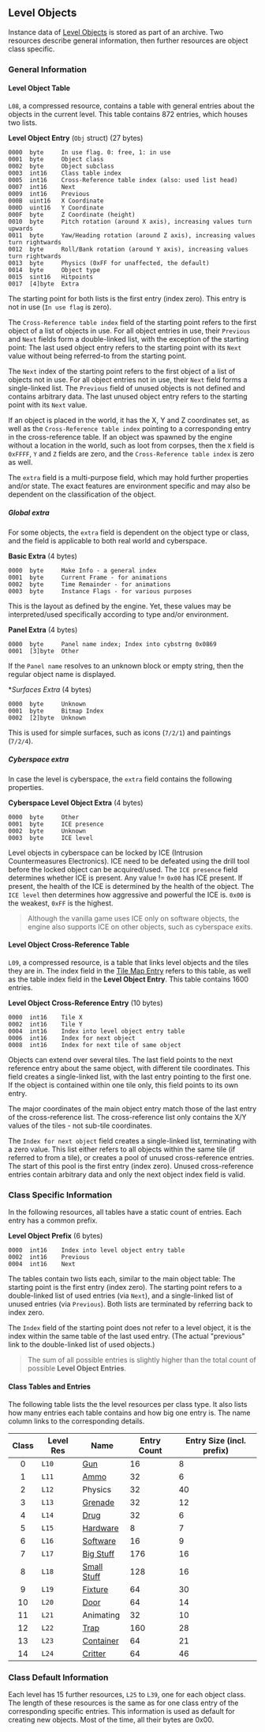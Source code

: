 ## Level Objects

Instance data of [Level Objects](../levelObjects/index.md) is stored as part of an archive. Two resources describe general information, then further resources are object class specific.

### General Information

#### Level Object Table

```L08```, a compressed resource, contains a table with general entries about the objects in the current level.
This table contains 872 entries, which houses two lists.

**Level Object Entry** (`Obj` struct) (27 bytes)

    0000  byte     In use flag. 0: free, 1: in use
    0001  byte     Object class
    0002  byte     Object subclass
    0003  int16    Class table index
    0005  int16    Cross-Reference table index (also: used list head)
    0007  int16    Next
    0009  int16    Previous
    000B  uint16   X Coordinate
    000D  uint16   Y Coordinate
    000F  byte     Z Coordinate (height)
    0010  byte     Pitch rotation (around X axis), increasing values turn upwards
    0011  byte     Yaw/Heading rotation (around Z axis), increasing values turn rightwards
    0012  byte     Roll/Bank rotation (around Y axis), increasing values turn rightwards
    0013  byte     Physics (0xFF for unaffected, the default)
    0014  byte     Object type
    0015  sint16   Hitpoints
    0017  [4]byte  Extra

The starting point for both lists is the first entry (index zero). This entry is not in use (```In use flag``` is zero).

The `Cross-Reference table index` field of the starting point refers to the first object of a list of objects in use. For all object entries in use,
their ```Previous``` and ```Next``` fields form a double-linked list, with the exception of the starting point:
The last used object entry refers to the starting point with its ```Next``` value without being referred-to from the starting point.

The `Next` index of the starting point refers to the first object of a list of objects not in use.
For all object entries not in use, their `Next` field forms a single-linked list.
The `Previous` field of unused objects is not defined and contains arbitrary data.
The last unused object entry refers to the starting point with its ```Next``` value.

If an object is placed in the world, it has the X, Y and Z coordinates set, as well as the ```Cross-Reference table index``` pointing to a corresponding entry in the cross-reference table.
If an object was spawned by the engine without a location in the world, such as loot from corpses,
then the ```X``` field is ```0xFFFF```, ```Y``` and ```Z``` fields are zero, and the ```Cross-Reference table index``` is zero as well.

The ```extra``` field is a multi-purpose field, which may hold further properties and/or state. The exact features are environment specific and may also be dependent on the classification of the object.

##### Global extra

For some objects, the ```extra``` field is dependent on the object type or class, and the field is applicable to both real world and cyberspace.

**Basic Extra** (4 bytes)

    0000  byte     Make Info - a general index
    0001  byte     Current Frame - for animations
    0002  byte     Time Remainder - for animations
    0003  byte     Instance Flags - for various purposes

This is the layout as defined by the engine. Yet, these values may be interpreted/used specifically according to type and/or environment.


**Panel Extra** (4 bytes)

    0000  byte     Panel name index; Index into cybstrng 0x0869
    0001  [3]byte  Other

If the ```Panel name``` resolves to an unknown block or empty string, then the regular object name is displayed.

**Surfaces Extra* (4 bytes)

    0000  byte     Unknown
    0001  byte     Bitmap Index
    0002  [2]byte  Unknown

This is used for simple surfaces, such as icons (`7/2/1`) and paintings (`7/2/4`).

##### Cyberspace extra

In case the level is cyberspace, the ```extra``` field contains the following properties.

**Cyberspace Level Object Extra** (4 bytes)

    0000  byte     Other
    0001  byte     ICE presence
    0002  byte     Unknown
    0003  byte     ICE level

Level objects in cyberspace can be locked by ICE (Intrusion Countermeasures Electronics). ICE need to be defeated using the drill tool before the locked object can be acquired/used. The ```ICE presence``` field determines whether ICE is present. Any value != ```0x00``` has ICE present.
If present, the health of the ICE is determined by the health of the object.
The ```ICE level``` then determines how aggressive and powerful the ICE is. ```0x00``` is the weakest, ```0xFF``` is the highest.

> Although the vanilla game uses ICE only on software objects, the engine also supports ICE on other objects, such as cyberspace exits.

#### Level Object Cross-Reference Table

```L09```, a compressed resource, is a table that links level objects and the tiles they are in. The index field in the [Tile Map Entry](mapInformation.md) refers to this table, as well as the table index field in the **Level Object Entry**. This table contains 1600 entries.

**Level Object Cross-Reference Entry** (10 bytes)

    0000  int16    Tile X
    0002  int16    Tile Y
    0004  int16    Index into level object entry table
    0006  int16    Index for next object
    0008  int16    Index for next tile of same object

Objects can extend over several tiles. The last field points to the next reference entry about the same object, with different tile coordinates.
This field creates a single-linked list, with the last entry pointing to the first one.
If the object is contained within one tile only, this field points to its own entry.

The major coordinates of the main object entry match those of the last entry of the cross-reference list. The cross-reference list only contains the X/Y values of the tiles - not sub-tile coordinates.

The ```Index for next object``` field creates a single-linked list, terminating with a zero value.
This list either refers to all objects within the same tile (if referred to from a tile), or creates a pool of unused cross-reference entries. The start of this pool is the first entry (index zero).
Unused cross-reference entries contain arbitrary data and only the next object index field is valid.

### Class Specific Information

In the following resources, all tables have a static count of entries. Each entry has a common prefix.

**Level Object Prefix** (6 bytes)

    0000  int16    Index into level object entry table
    0002  int16    Previous
    0004  int16    Next

The tables contain two lists each, similar to the main object table:
The starting point is the first entry (index zero). The starting point refers to a double-linked list of used entries (via ```Next```), and a single-linked list of unused entries (via ```Previous```). Both lists are terminated by referring back to index zero.

The ```Index``` field of the starting point does not refer to a level object, it is the index within the same table of the last used entry. (The actual "previous" link to the double-linked list of used objects.)

> The sum of all possible entries is slightly higher than the total count of possible **Level Object Entries**.

#### Class Tables and Entries

The following table lists the the level resources per class type. It also lists how many entries each table contains and how big one entry is.
The name column links to the corresponding details.

| Class | Level Res   | Name                                      | Entry Count | Entry Size (incl. prefix) |
|:-----:|-------------|-------------------------------------------|-------------|---------------------------|
|   0   | ```L10```   | [Gun][L10]                                | 16          | 8                         |
|   1   | ```L11```   | [Ammo][L11]                               | 32          | 6                         |
|   2   | ```L12```   | Physics                                   | 32          | 40                        |
|   3   | ```L13```   | [Grenade][L13]                            | 32          | 12                        |
|   4   | ```L14```   | [Drug][L14]                               | 32          | 6                         |
|   5   | ```L15```   | [Hardware][L15]                           | 8           | 7                         |
|   6   | ```L16```   | [Software][L16]                           | 16          | 9                         |
|   7   | ```L17```   | [Big Stuff][L17]                          | 176         | 16                        |
|   8   | ```L18```   | [Small Stuff][L18]                        | 128         | 16                        |
|   9   | ```L19```   | [Fixture][L19]                            | 64          | 30                        |
|   10  | ```L20```   | [Door][L20]                               | 64          | 14                        |
|   11  | ```L21```   | Animating                                 | 32          | 10                        |
|   12  | ```L22```   | [Trap][L22]                               | 160         | 28                        |
|   13  | ```L23```   | [Container][L23]                          | 64          | 21                        |
|   14  | ```L24```   | [Critter][L24]                            | 64          | 46                        |


[L10]: ../levelObjects/00_Gun/levelGunEntry.md
[L11]: ../levelObjects/01_Ammo/levelAmmoEntry.md
[L13]: ../levelObjects/03_Grenade/levelGrenadeEntry.md
[L14]: ../levelObjects/04_Drug/levelDrugEntry.md
[L15]: ../levelObjects/05_Hardware/levelHardwareEntry.md
[L16]: ../levelObjects/06_Software/levelSoftwareEntry.md
[L17]: ../levelObjects/07_BigStuff/levelBigStuffEntry.md
[L18]: ../levelObjects/08_SmallStuff/levelSmallStuffEntry.md
[L19]: ../levelObjects/09_Fixture/levelFixtureEntry.md
[L20]: ../levelObjects/10_Door/levelDoorEntry.md
[L22]: ../levelObjects/12_Trap/levelTrapEntry.md
[L23]: ../levelObjects/13_Container/levelContainerEntry.md
[L24]: ../levelObjects/14_Critter/levelCritterEntry.md

### Class Default Information

Each level has 15 further resources, ```L25``` to ```L39```, one for each object class. The length of these resources is the same as for one class entry of the corresponding specific entries.
This information is used as default for creating new objects. Most of the time, all their bytes are 0x00.
